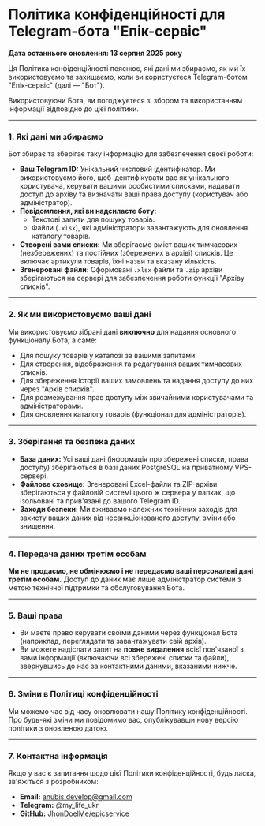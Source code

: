 # Політика конфіденційності для Telegram-бота "Епік-сервіс"

**Дата останнього оновлення: 13 серпня 2025 року**

Ця Політика конфіденційності пояснює, які дані ми збираємо, як ми їх використовуємо та захищаємо, коли ви користуєтеся Telegram-ботом "Епік-сервіс" (далі — "Бот").

Використовуючи Бота, ви погоджуєтеся зі збором та використанням інформації відповідно до цієї політики.

---

### 1. Які дані ми збираємо

Бот збирає та зберігає таку інформацію для забезпечення своєї роботи:

* **Ваш Telegram ID:** Унікальний числовий ідентифікатор. Ми використовуємо його, щоб ідентифікувати вас як унікального користувача, керувати вашими особистими списками, надавати доступ до архіву та визначати ваші права доступу (користувач або адміністратор).
* **Повідомлення, які ви надсилаєте боту:**
    * Текстові запити для пошуку товарів.
    * Файли (`.xlsx`), які адміністратори завантажують для оновлення каталогу товарів.
* **Створені вами списки:** Ми зберігаємо вміст ваших тимчасових (незбережених) та постійних (збережених в архіві) списків. Це включає артикули товарів, їхні назви та вказану кількість.
* **Згенеровані файли:** Сформовані `.xlsx` файли та `.zip` архіви зберігаються на сервері для забезпечення роботи функції "Архіву списків".

---

### 2. Як ми використовуємо ваші дані

Ми використовуємо зібрані дані **виключно** для надання основного функціоналу Бота, а саме:

* Для пошуку товарів у каталозі за вашими запитами.
* Для створення, відображення та редагування ваших тимчасових списків.
* Для збереження історії ваших замовлень та надання доступу до них через "Архів списків".
* Для розмежування прав доступу між звичайними користувачами та адміністраторами.
* Для оновлення каталогу товарів (функціонал для адміністраторів).

---

### 3. Зберігання та безпека даних

* **База даних:** Усі ваші дані (інформація про збережені списки, права доступу) зберігаються в базі даних PostgreSQL на приватному VPS-сервері.
* **Файлове сховище:** Згенеровані Excel-файли та ZIP-архіви зберігаються у файловій системі цього ж сервера у папках, що ізольовані та прив'язані до вашого Telegram ID.
* **Заходи безпеки:** Ми вживаємо належних технічних заходів для захисту ваших даних від несанкціонованого доступу, зміни або знищення.

---

### 4. Передача даних третім особам

**Ми не продаємо, не обмінюємо і не передаємо ваші персональні дані третім особам.** Доступ до даних має лише адміністратор системи з метою технічної підтримки та обслуговування Бота.

---

### 5. Ваші права

* Ви маєте право керувати своїми даними через функціонал Бота (наприклад, переглядати та завантажувати свій архів).
* Ви можете надіслати запит на **повне видалення** всієї пов'язаної з вами інформації (включаючи всі збережені списки та файли), звернувшись до нас за контактними даними, вказаними нижче.

---

### 6. Зміни в Політиці конфіденційності

Ми можемо час від часу оновлювати нашу Політику конфіденційності. Про будь-які зміни ми повідомимо вас, опублікувавши нову версію політики з оновленою датою.

---

### 7. Контактна інформація

Якщо у вас є запитання щодо цієї Політики конфіденційності, будь ласка, зв'яжіться з розробником:

* **Email:** anubis.develop@gmail.com
* **Telegram:** @my_life_ukr
* **GitHub:** [JhonDoelMe/epicservice](https://github.com/JhonDoelMe/epicservice)